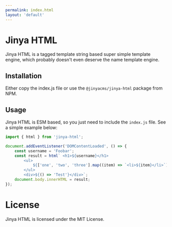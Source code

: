 ```yaml
---
permalink: index.html
layout: 'default'
---
```


# Jinya HTML

Jinya HTML is a tagged template string based super simple template engine, which probably doesn't even deserve the name template engine.

## Installation

Either copy the index.js file or use the `@jinyacms/jinya-html` package from NPM.

## Usage

Jinya HTML is ESM based, so you just need to include the `index.js` file. See a simple example below:

```javascript
import { html } from 'jinya-html';

document.addEventListener('DOMContentLoaded', () => {
	const username = 'Foobar';
	const result = html` <h1>${username}</h1>
		<ul>
			${['one', 'two', 'three'].map((item) => `<li>${item}</li>`)}
		</ul>
		<div>${() => 'Test'}</div>`;
	document.body.innerHTML = result;
});
```

# License

Jinya HTML is licensed under the MIT License.
